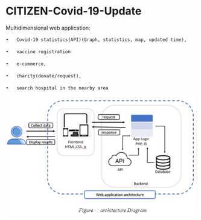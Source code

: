 # CITIZEN-Covid-19-Update
Multidimensional web application: 

    •	Covid-19 statistics(API)(Graph, statistics, map, updated time), 
    
    •	vaccine registration
    
    •	e-commerce, 
    
    •	charity(donate/request), 
    
    •	search hospital in the nearby area

![](https://github.com/SoniaTasmin/CITIZEN-Covid-19-Update/blob/main/figures/architecture%20Diagram.png)
